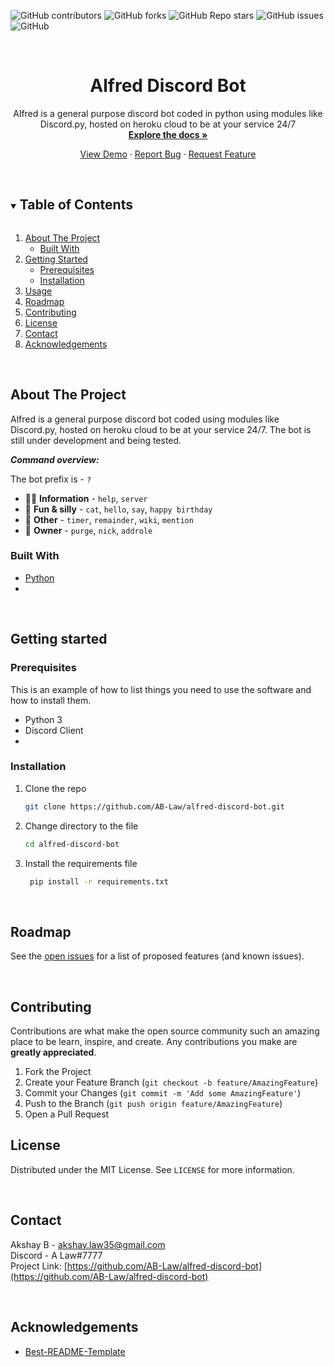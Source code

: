 ![GitHub contributors](https://img.shields.io/github/contributors/AB-Law/alfred-discord-bot?style=for-the-badge)
![GitHub forks](https://img.shields.io/github/forks/AB-Law/alfred-discord-bot?style=for-the-badge)
![GitHub Repo stars](https://img.shields.io/github/stars/AB-law/alfred-discord-bot?color=orange&style=for-the-badge)
![GitHub issues](https://img.shields.io/github/issues/AB-Law/alfred-discord-bot?style=for-the-badge)
![GitHub](https://img.shields.io/github/license/AB-Law/alfred-discord-bot?color=green&style=for-the-badge)

<br />
<p align="center">
  <h1 align="center">Alfred Discord Bot</h1>
  <p align="center">
    Alfred is a general purpose discord bot coded in python using modules like Discord.py, hosted on heroku cloud to be at your service 24/7
    <br />
    <a href="https://github.com/AB-Law/alfred-discord-bot"><strong>Explore the docs »</strong></a>
    <p align=center>
    <a href="https://github.com/AB-Law/alfred-discord-bot">View Demo</a>
    ·
    <a href="https://github.com/AB-Law/alfred-discord-bot/issues">Report Bug</a>
    ·
    <a href="https://github.com/AB-Law/alfred-discord-bot/issues">Request Feature</a>
  </p>
</p>

<br />

<!-- TABLE OF CONTENTS -->

<details open="open">
  <summary><h2 style="display: inline-block">Table of Contents </h2></summary>
  <ol>
    <li>
      <a href="#about-the-project">About The Project</a>
      <ul>
        <li><a href="#built-with">Built With</a></li>
      </ul>
    </li>
    <li>
      <a href="#getting-started">Getting Started</a>
      <ul>
        <li><a href="#prerequisites">Prerequisites</a></li>
        <li><a href="#installation">Installation</a></li>
      </ul>
    </li>
    <li><a href="#usage">Usage</a></li>
    <li><a href="#roadmap">Roadmap</a></li>
    <li><a href="#contributing">Contributing</a></li>
    <li><a href="#license">License</a></li>
    <li><a href="#contact">Contact</a></li>
    <li><a href="#acknowledgements">Acknowledgements</a></li>
  </ol>
</details>

<br />

<!-- ABOUT THE PROJECT -->

## About The Project 

Alfred is a general purpose discord bot coded using modules like Discord.py, hosted on heroku cloud to be at your service 24/7. The bot is still under development and being tested.

***Command overview:***

The bot prefix is  - `?`

- 👩‍💼 **Information** - `help`, `server`
- 👻 **Fun & silly** - `cat`, `hello`, `say`, `happy birthday`
- 📑 **Other** - `timer`, `remainder`, `wiki`, `mention`
- 👑 **Owner** - `purge`, `nick`, `addrole`


### Built With

- [Python](https://www.python.org)
-

<br />

<!-- GETTING STARTED -->

## Getting started 

### Prerequisites

This is an example of how to list things you need to use the software and how to install them.

- Python 3
- Discord Client
- 

### Installation

1. Clone the repo
   ```sh
   git clone https://github.com/AB-Law/alfred-discord-bot.git
   ```
   
2. Change directory to the file
   ```sh
   cd alfred-discord-bot
   ```
   
3. Install the requirements file
   ```sh
    pip install -r requirements.txt
   ```

<!-- USAGE -->

<br />

<!-- ROADMAP -->

## Roadmap

See the [open issues](https://github.com/AB-Law/alfred-discord-bot/issues) for a list of proposed features (and known issues).

<br />

<!-- CONTRIBUTING -->

## Contributing

Contributions are what make the open source community such an amazing place to be learn, inspire, and create. Any contributions you make are **greatly appreciated**.

1. Fork the Project
2. Create your Feature Branch (`git checkout -b feature/AmazingFeature`)
3. Commit your Changes (`git commit -m 'Add some AmazingFeature'`)
4. Push to the Branch (`git push origin feature/AmazingFeature`)
5. Open a Pull Request

<!-- LICENSE -->

## License

Distributed under the MIT License. See `LICENSE` for more information.

<br />

<!-- CONTACT -->

## Contact

Akshay B - akshay.law35@gmail.com <br />
Discord - A Law#7777 <br />
Project Link: [https://github.com/AB-Law/alfred-discord-bot](https://github.com/AB-Law/alfred-discord-bot) <br />

<br />

## Acknowledgements
- [Best-README-Template](https://github.com/othneildrew/Best-README-Template)
 
